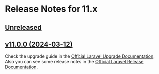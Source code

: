# Release Notes for 11.x

## [Unreleased](https://github.com/laravel/framework/compare/v11.0.0..11.x)

## [v11.0.0 (2024-03-12)](https://github.com/laravel/framework/compare/v11.0.0...11.x)

Check the upgrade guide in the [Official Laravel Upgrade Documentation](https://laravel.com/docs/11.x/upgrade). Also you can see some release notes in the [Official Laravel Release Documentation](https://laravel.com/docs/11.x/releases).

